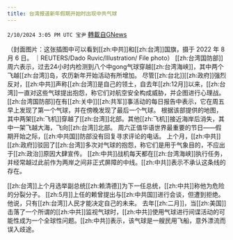 ```yaml
---
title: 台湾报道新年假期开始时出现中共气球
---
```

`2/10/2024 3:05 PM UTC 宝尹` [轉載自GNews](https://gnews.org/articles/2297483)

（封面图片：这张插图中可以看到[[zh:中共]]和[[zh:台湾]]国旗，摄于 2022 年 8 月 6 日。 ｜REUTERS/Dado Ruvic/Illustration/ File photo）
[[zh:台湾国防部]]周六表示，过去24小时内检测到八个中gong气球穿越[[zh:台湾海峡]]，其中两个飞越[[zh:台湾]]岛，农历新年开始活动有所增加。
尽管[[zh:台北]][[zh:政府]]强烈反对，[[zh:中共]]声称[[zh:台湾]]是自己的领土，自去年[[zh:12月]]以来，[[zh:台湾]]一直对这些气球提出抱怨，称它们对航空安全构成威胁，并企图进行心理战。
[[zh:台湾国防部]]在有[[zh:关中]][[zh:共军]]事活动的每日报告中表示，它在周五早上发现了第一个气球，并在傍晚发现了最后一个气球。
根据该部提供的地图，其中两架[[zh:飞机]]穿越了[[zh:台湾]]北部。其他[[zh:飞机]]接近海岸后消失，其中一架飞越大海，飞向[[zh:台湾]]北部。
周六正值华语世界最重要的节日——假期开始之际，[[zh:中共国]]防部没有回复寻求评论的电话。
上个月，[[zh:中共]][[zh:政府]]驳回了[[zh:台湾]]多次对气球的抱怨，称它们是用于气象目的，不应出于[[zh:政治]]原因大肆宣传。
[[zh:中共]]战机每天都在[[zh:台湾海峡]]执行任务，并经常越过此前作为两岸之间非正式屏障的中线。[[zh:中共]]表示不承认这条线的存在。

[[zh:台湾]]上个月选举副总统[[zh:赖清德]]为下一任总统，[[zh:中共]]称他为危险的分裂分子。
[[zh:5月]]上任的赖曾提出与[[zh:中共国]]进行会谈，但遭到拒绝。他说，只有[[zh:台湾]]人民才能决定自己的未来。
去年[[zh:二月]]，当[[zh:美国]]击落了一个所谓的[[zh:中共]]监视气球时，[[zh:中共]]使用气球进行间谍活动的可能性成为一个全球性问题。[[zh:中共]]表示，该气球是一艘民用飞船，意外漂流而误入歧途。





